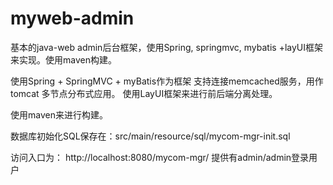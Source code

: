 # myweb-admin
基本的java-web admin后台框架，使用Spring, springmvc, mybatis +layUI框架来实现。使用maven构建。

使用Spring + SpringMVC + myBatis作为框架
支持连接memcached服务，用作tomcat 多节点分布式应用。
使用LayUI框架来进行前后端分离处理。

使用maven来进行构建。

数据库初始化SQL保存在：src/main/resource/sql/mycom-mgr-init.sql

访问入口为：
http://localhost:8080/mycom-mgr/
提供有admin/admin登录用户
